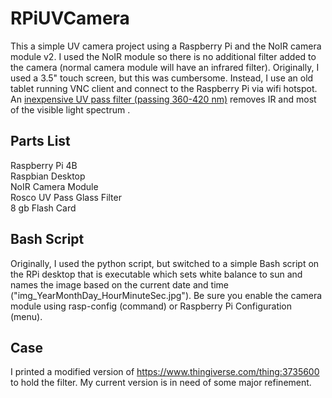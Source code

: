 # RPiUVCamera
This a simple UV camera project using a Raspberry Pi and the NoIR camera module v2. I used the NoIR module so there is no additional filter added to the camera (normal camera module will have an infrared filter). Originally, I used a 3.5" touch screen, but this was cumbersome. Instead, I use an old tablet running VNC client and connect to the Raspberry Pi via wifi hotspot. An [inexpensive UV pass filter (passing 360-420 nm)](https://www.bhphotovideo.com/c/product/1010867-REG/rosco_120336607508_2x2_permacolor_glass_filter.html) removes IR and most of the visible light spectrum . 

## Parts List
Raspberry Pi 4B<br/>
Raspbian Desktop<br/>
NoIR Camera Module<br/>
Rosco UV Pass Glass Filter<br/>
8 gb Flash Card<br/>

## Bash Script
Originally, I used the python script, but switched to a simple Bash script on the RPi desktop that is executable which sets white balance to sun and names the image based on the current date and time ("img_YearMonthDay_HourMinuteSec.jpg"). Be sure you enable the camera module using rasp-config (command) or Raspberry Pi Configuration (menu).

## Case
I printed a modified version of https://www.thingiverse.com/thing:3735600 to hold the filter. My current version is in need of some major refinement. 
